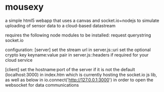 mousexy
=======

a simple html5 webapp that uses a canvas and socket.io+nodejs to simulate uploading of sensor data to a cloud-based datastream

requires the following node modules to be installed: request querystring socket.io

configuration:
[server]
set the stream url in server.js::uri
set the optional crypto key keyname:value pair in server.js::headers if required for your cloud service

[client]
set the hostname:port of the server if it is not the default (localhost:3000) in index.htm which is currently hosting the socket.io js lib, as well as below in io.connect('http://127.0.0.1:3000') in order to open the websocket for data communications
